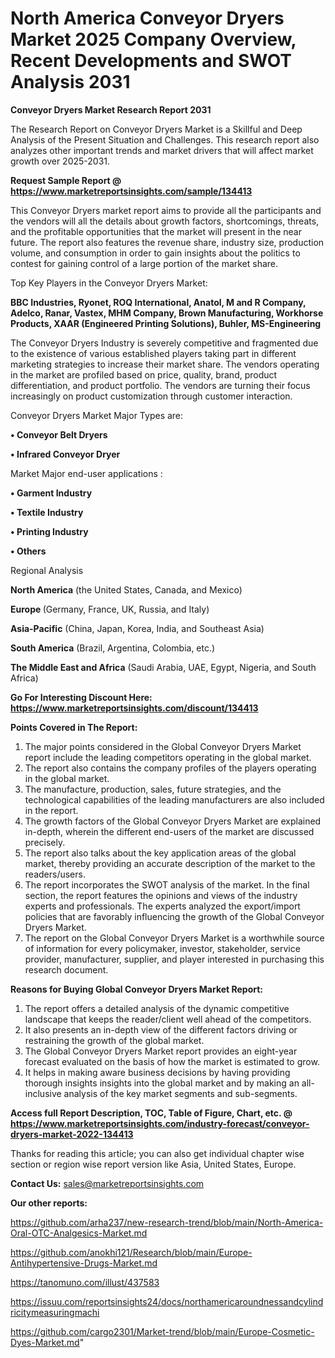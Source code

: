 # North America Conveyor Dryers Market 2025 Company Overview, Recent Developments and SWOT Analysis 2031

<strong>Conveyor Dryers Market Research Report 2031</strong>

The Research Report on Conveyor Dryers Market is a Skillful and Deep Analysis of the Present Situation and Challenges. This research report also analyzes other important trends and market drivers that will affect market growth over 2025-2031.

<strong>Request Sample Report @ <a href=https://www.marketreportsinsights.com/sample/134413>https://www.marketreportsinsights.com/sample/134413</a></strong>

This Conveyor Dryers market report aims to provide all the participants and the vendors will all the details about growth factors, shortcomings, threats, and the profitable opportunities that the market will present in the near future. The report also features the revenue share, industry size, production volume, and consumption in order to gain insights about the politics to contest for gaining control of a large portion of the market share.

Top Key Players in the Conveyor Dryers Market:

<strong>BBC Industries, Ryonet, ROQ International, Anatol, M and R Company, Adelco, Ranar, Vastex, MHM Company, Brown Manufacturing, Workhorse Products, XAAR (Engineered Printing Solutions), Buhler, MS-Engineering</strong>

The Conveyor Dryers Industry is severely competitive and fragmented due to the existence of various established players taking part in different marketing strategies to increase their market share. The vendors operating in the market are profiled based on price, quality, brand, product differentiation, and product portfolio. The vendors are turning their focus increasingly on product customization through customer interaction.

Conveyor Dryers Market Major Types are:

<strong>• Conveyor Belt Dryers

• Infrared Conveyor Dryer</strong>

Market Major end-user applications :

<strong>• Garment Industry

• Textile Industry

• Printing Industry

• Others</strong>

Regional Analysis

</u><strong><b>North America</b></strong> (the United States, Canada, and Mexico)

<strong><b>Europe </b></strong>(Germany, France, UK, Russia, and Italy)

<strong><b>Asia-Pacific</b></strong> (China, Japan, Korea, India, and Southeast Asia)

<strong><b>South America</b></strong> (Brazil, Argentina, Colombia, etc.)

<strong><b>The Middle East and Africa</b></strong> (Saudi Arabia, UAE, Egypt, Nigeria, and South Africa)

<strong>Go For Interesting Discount Here: <a href=https://www.marketreportsinsights.com/discount/134413>https://www.marketreportsinsights.com/discount/134413</a></strong>

<strong>Points Covered in The Report:</strong>
<ol>
  <li>The major points considered in the Global Conveyor Dryers Market report include the leading competitors operating in the global market.</li>
  <li>The report also contains the company profiles of the players operating in the global market.</li>
  <li>The manufacture, production, sales, future strategies, and the technological capabilities of the leading manufacturers are also included in the report.</li>
  <li>The growth factors of the Global Conveyor Dryers Market are explained in-depth, wherein the different end-users of the market are discussed precisely.</li>
  <li>The report also talks about the key application areas of the global market, thereby providing an accurate description of the market to the readers/users.</li>
  <li>The report incorporates the SWOT analysis of the market. In the final section, the report features the opinions and views of the industry experts and professionals. The experts analyzed the export/import policies that are favorably influencing the growth of the Global Conveyor Dryers Market.</li>
  <li>The report on the Global Conveyor Dryers Market is a worthwhile source of information for every policymaker, investor, stakeholder, service provider, manufacturer, supplier, and player interested in purchasing this research document.</li>
</ol>
<strong>Reasons for Buying Global Conveyor Dryers Market Report:</strong>

<ol>
  <li>The report offers a detailed analysis of the dynamic competitive landscape that keeps the reader/client well ahead of the competitors.</li>
  <li>It also presents an in-depth view of the different factors driving or restraining the growth of the global market.</li>
  <li>The Global Conveyor Dryers Market report provides an eight-year forecast evaluated on the basis of how the market is estimated to grow.</li>
  <li>It helps in making aware business decisions by having providing thorough insights insights into the global market and by making an all-inclusive analysis of the key market segments and sub-segments.</li>
</ol>
<strong>Access full Report Description, TOC, Table of Figure, Chart, etc. @ <a href=https://www.marketreportsinsights.com/industry-forecast/conveyor-dryers-market-2022-134413>https://www.marketreportsinsights.com/industry-forecast/conveyor-dryers-market-2022-134413</a></strong>


Thanks for reading this article; you can also get individual chapter wise section or region wise report version like Asia, United States, Europe.

<strong>Contact Us:</strong>
sales@marketreportsinsights.com

<strong>Our other reports:</strong>

<a href=https://github.com/arha237/new-research-trend/blob/main/North-America-Oral-OTC-Analgesics-Market.md>https://github.com/arha237/new-research-trend/blob/main/North-America-Oral-OTC-Analgesics-Market.md</a>

<a href=https://github.com/anokhi121/Research/blob/main/Europe-Antihypertensive-Drugs-Market.md>https://github.com/anokhi121/Research/blob/main/Europe-Antihypertensive-Drugs-Market.md</a>

<a href=https://tanomuno.com/illust/437583>https://tanomuno.com/illust/437583</a>

<a href=https://issuu.com/reportsinsights24/docs/northamericaroundnessandcylindricitymeasuringmachi>https://issuu.com/reportsinsights24/docs/northamericaroundnessandcylindricitymeasuringmachi</a>

<a href=https://github.com/cargo2301/Market-trend/blob/main/Europe-Cosmetic-Dyes-Market.md>https://github.com/cargo2301/Market-trend/blob/main/Europe-Cosmetic-Dyes-Market.md</a>"
